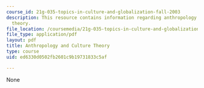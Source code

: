 ```yaml
---
course_id: 21g-035-topics-in-culture-and-globalization-fall-2003
description: This resource contains information regarding anthropology and culture
  theory.
file_location: /coursemedia/21g-035-topics-in-culture-and-globalization-fall-2003/ed6330d0502fb2601c9b19731833c5af_MIT21G_035F03_l02.pdf
file_type: application/pdf
layout: pdf
title: Anthropology and Culture Theory
type: course
uid: ed6330d0502fb2601c9b19731833c5af

---
```

None